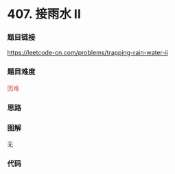 # 407. 接雨水 II

### 题目链接

https://leetcode-cn.com/problems/trapping-rain-water-ii

### 题目难度

<font color=#D9534F>困难</font>

### 思路



### 图解

无

### 代码

```python
```